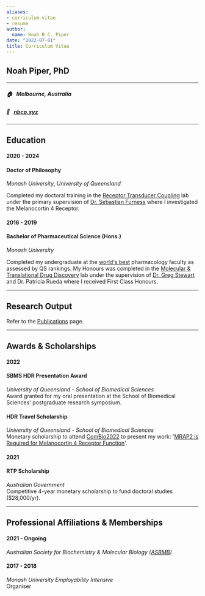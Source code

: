 ```yaml
---
aliases:
- curriculum-vitae
- resume
author:
  name: Noah B.C. Piper
date: "2022-07-01"
title: Curriculum Vitae
---
```


## Noah Piper, PhD

---

##### 🏠 &nbsp; Melbourne, Australia  
##### 🔗 &nbsp; [nbcp.xyz](https://www.nbcp.xyz)  

---

## Education
#### 2020 - 2024 
#### Doctor of Philosophy  
*Monash University*, *University of Queensland*

Completed my doctoral training in the [Receptor Transducer Coupling](https://www.rtclab.org) lab under the primary supervision of [Dr. Sebastian Furness](https://researchers.uq.edu.au/researcher/32310) where I investigated the Melanocortin 4 Receptor.

#### 2016 - 2019
#### Bachelor of Pharmaceutical Science (Hons.)
*Monash University*

Completed my undergraduate at the [world's best](https://www.topuniversities.com/university-rankings/university-subject-rankings/2022/pharmacy-pharmacology) pharmacology faculty as assessed by QS rankings. My Honours was completed in the [Molecular & Translational Drug Discovery](https://www.monash.edu/pharm/research/areas/drug-discovery/labs/molecular-translational-drug-discovery/home) lab under the supervision of [Dr. Greg Stewart](https://research.monash.edu/en/persons/gregory-stewart) and Dr. Patricia Rueda where I received First Class Honours.

---
## Research Output
Refer to the [Publications](../publications) page.

---
## Awards & Scholarships
#### 2022  
#### SBMS HDR Presentation Award  
*University of Queensland - School of Biomedical Sciences*  
Award granted for my oral presentation at the School of Biomedical Sciences' postgraduate research symposium.

#### HDR Travel Scholarship  
*University of Queensland - School of Biomedical Sciences*  
Monetary scholarship to attend [ComBio2022](https://www.combio.org.au/) to present my work: '[MRAP2 is Required for Melanocortin 4 Receptor Function](https://nbcp.xyz/publications/combio2022poster.pdf)'.

#### 2021
#### RTP Scholarship
*Australian Government*  
Competitive 4-year monetary scholarship to fund doctoral studies ($28,000/yr).

---
## Professional Affiliations & Memberships
#### 2021 - Ongoing
*Australian Society for Biochemistry & Molecular Biology ([ASBMB](https://www.asbmb.org.au/))*

#### 2017 - 2018
*Monash University Employability Intensive*  
Organiser
